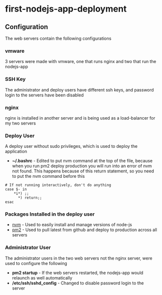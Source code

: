 # first-nodejs-app-deployment
## Configuration
The web servers contain the following configurations
### vmware
3 servers were made with vmware, one that runs nginx and two that run the nodejs-app
### SSH Key
The administrator and deploy users have different ssh keys, and password login to the servers have been disabled
### nginx
nginx is installed in another server and is being used as a load-balancer for my two servers
### Deploy User
A deploy user without sudo privileges, which is used to deploy the application
* **~/.bashrc** - Edited to put nvm command at the top of the file, because when you run pm2 deploy production you will run into an error of nvm not found. This happens because of this return statement, so you need to put the nvm command before this
```
# If not running interactively, don't do anything
case $- in
    *i*) ;;
      *) return;;
esac
```
### Packages Installed in the deploy user
* [nvm](https://github.com/creationix/nvm) - Used to easily install and manage versions of node-js
* [pm2](https://github.com/Unitech/pm2) - Used to pull latest from github and deploy to production across all servers
### Administrator User
The administrator users in the two web servers not the nginx server, were used to configure the following
* **pm2 startup** - If the web servers restarted, the nodejs-app would relaunch as well automatically
* **/etc/ssh/sshd_config** - Changed to disable password login to the server
